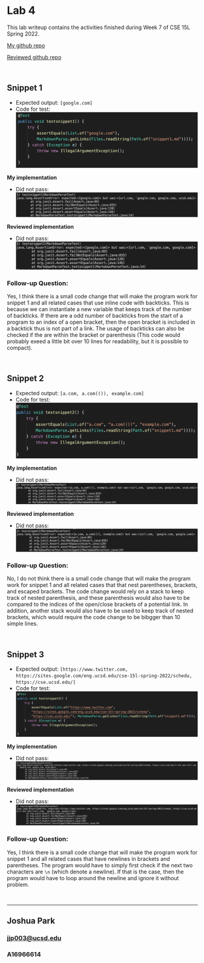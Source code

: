 # Lab 4
This lab writeup contains the activities finished during Week 7 of CSE 15L Spring 2022.

[My github repo](https://github.com/Joshjppark/markdown-parser)

[Reviewed github repo](https://github.com/AlexVazquez19/markdown-parser-echidnas)

&nbsp;
## Snippet 1
* Expected output: `[google.com]`
* Code for test:
![img](screenshots/Lab4/ss1.png)

**My implementation**
* Did not pass:
![img](screenshots/Lab4/ss4.png)

**Reviewed implementation**
* Did not pass:
![img](screenshots/Lab4/ss7.png)

### Follow-up Question:
Yes, I think there is a small code change that will make the program work for snippet 1 and all related cases that use inline
code with backticks. This is because we can instantiate a new variable that keeps track of the number of backticks. If there are a odd number of backticks from the start of a program to an index of a open bracket, then the open bracket is included in a backtick thus is not part of a link. The usage of backticks can also be checked if the are within the bracket or parenthesis (This code would probably exeed a little bit over 10 lines for readability, but it is possible to compact).


&nbsp;
## Snippet 2
* Expected output: `[a.com, a.com(()), example.com]`
* Code for test:
![img](screenshots/Lab4/ss2.png)

**My implementation**
* Did not pass:
![img](screenshots/Lab4/ss5.png)

**Reviewed implementation**
* Did not pass:
![img](screenshots/Lab4/ss8.png)

### Follow-up Question:
No, I do not think there is a small code change that will make the program work for snippet 1 and all related cases that that nest parentheses, brackets, and escaped brackets. The code change would rely on a stack to keep track of nested parenthesis, and these parenthesis would also have to be compared to the indices of the open/close brackets of a potential link. In addition, another stack would also have to be used to keep track of nested brackets, which would require the code change to be bibgger than 10 simple lines.



&nbsp;
## Snippet 3
* Expected output: `[https://www.twitter.com, https://sites.google.com/eng.ucsd.edu/cse-15l-spring-2022/schedu, https://cse.ucsd.edu/]`
* Code for test:
![img](screenshots/Lab4/ss3.png)

**My implementation**
* Did not pass:
![img](screenshots/Lab4/ss6.png)

**Reviewed implementation**
* Did not pass:
![img](screenshots/Lab4/ss9.png)

### Follow-up Question:
Yes, I think there is a small code change that will make the program work for snippet 1 and all related cases that have newlines in brackets and parentheses. The program would have to simply first check if the next two characters are `\n` (which denote a newline). If that is the case, then the program would have to loop around the newline and ignore it without problem.

&nbsp;
___
## Joshua Park
### jjp003@ucsd.edu
### A16966614